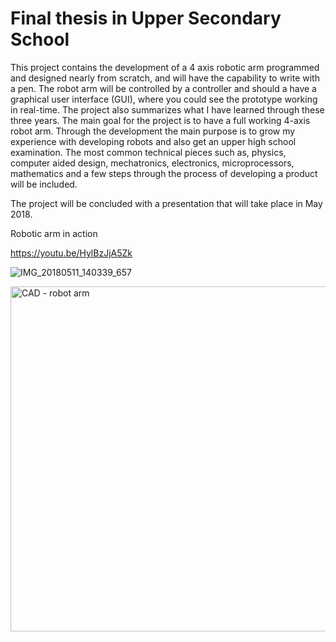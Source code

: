 # Final thesis in Upper Secondary School

This project contains the development of a 4 axis robotic arm programmed and designed nearly
from scratch, and will have the capability to write with a pen. The robot arm will be
controlled by a controller and should a have a graphical user interface (GUI), where you could
see the prototype working in real-time. The project also summarizes what I have learned
through these three years. The main goal for the project is to have a full working 4-axis robot
arm. Through the development the main purpose is to grow my experience with developing
robots and also get an upper high school examination. The most common technical pieces such as,
physics, computer aided design, mechatronics, electronics, microprocessors, mathematics
and a few steps through the process of developing a product will be included.

The project will be concluded with a presentation that will take place in May 2018.

Robotic arm in action

https://youtu.be/HylBzJjA5Zk


![IMG_20180511_140339_657](https://user-images.githubusercontent.com/25347691/163711846-0c498ae6-91e1-40f4-ad2f-21386aaadecf.jpeg)


<img width="552" alt="CAD - robot arm" src="https://user-images.githubusercontent.com/25347691/163712023-05546a22-8983-472e-ab81-f348ac7317da.png">
